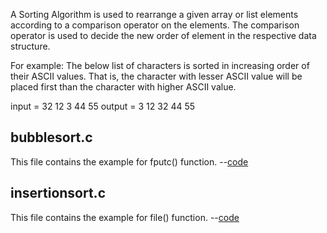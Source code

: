 A Sorting Algorithm is used to rearrange a given array or list elements according to a comparison operator on the elements. The comparison operator is used to decide the new order of element in the respective data structure.

For example: The below list of characters is sorted in increasing order of their ASCII values. That is, the character with lesser ASCII value will be placed first than the character with higher ASCII value.

input = 32 12 3 44 55 
output = 3 12 32 44 55


<h2>bubblesort.c</h2>
This file contains the example for fputc() function. --<a href="https://github.com/Udhayamoorthi369/Advanced-C/blob/main/SORTING/bubblesort1.c">code</a>

<h2>insertionsort.c</h2>
This file contains the example for file() function. --<a href="https://github.com/Udhayamoorthi369/Advanced-C/blob/main/SORTING/insertionsort.c">code</a>

